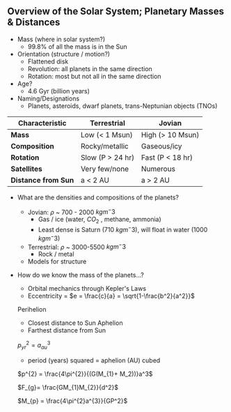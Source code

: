 ## Overview of the Solar System; Planetary Masses & Distances
- Mass (where in solar system?)
	- 99.8% of all the mass is in the Sun
- Orientation (structure / motion?)
	- Flattened disk
	- Revolution: all planets in the same direction
	- Rotation: most but not all in the same direction
- Age?
	- 4.6 Gyr (billion years)
- Naming/Designations
	- Planets, asteroids, dwarf planets, trans-Neptunian objects (TNOs)

| Characteristic | Terrestrial |  Jovian |
| ----------- | ----------- |  -------|
| **Mass**| Low (< 1 Msun)| High (> 10 Msun) |  
| **Composition**| Rocky/metallic | Gaseous/icy 
| **Rotation**| Slow (P > 24 hr) | Fast (P < 18 hr) |  
| **Satellites**| Very few/none | Numerous |
| **Distance from Sun**| a < 2 AU | a > 2 AU |  


- What are the densities and compositions of the planets?
	- Jovian: $\rho$ ~ 700 - 2000 $kg m^-3$ 
		- Gas / ice (water, $CO_2$ , methane, ammonia)
		- Least dense is Saturn (710 $kgm^-3$), will float in water (1000 $kgm^-3$)
	- Terrestrial: $\rho$ ~ 3000-5500 $kgm^-3$ 
		- Rock / metal
	- Models for structure

- How do we know the mass of the planets...?
	- Orbital mechanics through Kepler's Laws
	- Eccentricity = $e = \frac{c}{a} = \sqrt{1-\frac{b^2}{a^2}}$  

	Perihelion
	- Closest distance to Sun
	Aphelion
	- Farthest distance from Sun

	$p_{yr}^2 = a_{au}^3$   
	- period (years) squared = aphelion (AU) cubed

	$p^{2} = \frac{4\pi^{2}}{(G(M_{1}+ M_2))}a^3$ 

	$F_{g}= \frac{GM_{1}M_{2}}{d^2}$ 

	$M_{p} = \frac{4\pi^{2}a^{3}}{GP^2}$ 

	


